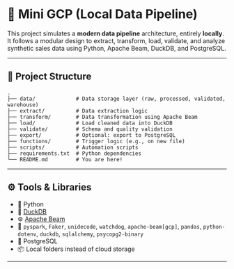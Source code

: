 # 🐣 Mini GCP (Local Data Pipeline)

This project simulates a **modern data pipeline** architecture, entirely **locally**. It follows a modular design to extract, transform, load, validate, and analyze synthetic sales data using Python, Apache Beam, DuckDB, and PostgreSQL.

---

## 📁 Project Structure

```
.
├── data/             # Data storage layer (raw, processed, validated, warehouse)
├── extract/          # Data extraction logic
├── transform/        # Data transformation using Apache Beam
├── load/             # Load cleaned data into DuckDB
├── validate/         # Schema and quality validation
├── export/           # Optional: export to PostgreSQL
├── functions/        # Trigger logic (e.g., on new file)
├── scripts/          # Automation scripts
├── requirements.txt  # Python dependencies
└── README.md         # You are here!
```

---

## ⚙️ Tools & Libraries

- 🐍 Python
- 🦆 [DuckDB](https://duckdb.org/)
- ⚙️ [Apache Beam](https://beam.apache.org/)
- 🧪 `pyspark`, `Faker`, `unidecode`, `watchdog`, `apache-beam[gcp]`, `pandas`, `python-dotenv`, `duckdb`, `sqlalchemy`, `psycopg2-binary`
- 🐘 PostgreSQL
- 📦 Local folders instead of cloud storage

---